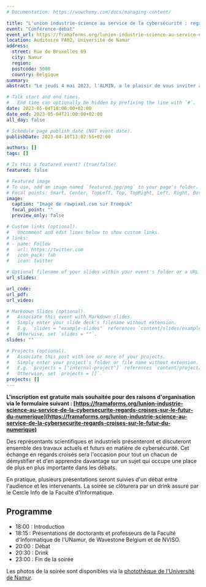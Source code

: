 ```yaml
---
# Documentation: https://wowchemy.com/docs/managing-content/

title: "L'union industrie-science au service de la cybersécurité : regards croisés sur le futur du numérique"
event: "Conférence-débat"
event_url: https://framaforms.org/lunion-industrie-science-au-service-de-la-cybersecurite-regards-croises-sur-le-futur-du-numerique
location: Auditoire PA02, Université de Namur
address: 
  street: Rue de Bruxelles 69
  city: Namur
  region:
  postcode: 5000
  country: Belgique
summary:
abstract: "Le jeudi 4 mai 2023, l'ALMIN, a le plaisir de vous inviter à une conférence-débat sur le thème de la cybersécurité. Des représentants scientifiques et industriels présenteront et discuteront ensemble des travaux actuels et futurs en matière de cybersécurité. Cet échange en regards croisés sera l'occasion pour tout un chacun de démystifier et d'en apprendre davantage sur un sujet qui occupe une place de plus en plus importante dans les débats."

# Talk start and end times.
#   End time can optionally be hidden by prefixing the line with `#`.
date: 2023-05-04T18:00:00+02:00
date_end: 2023-05-04T21:00:00+02:00
all_day: false

# Schedule page publish date (NOT event date).
publishDate: 2023-04-10T13:02:55+02:00

authors: []
tags: []

# Is this a featured event? (true/false)
featured: false

# Featured image
# To use, add an image named `featured.jpg/png` to your page's folder. 
# Focal points: Smart, Center, TopLeft, Top, TopRight, Left, Right, BottomLeft, Bottom, BottomRight.
image:
  caption: "Image de rawpixel.com sur Freepik"
  focal_point: ""
  preview_only: false

# Custom links (optional).
#   Uncomment and edit lines below to show custom links.
# links:
# - name: Follow
#   url: https://twitter.com
#   icon_pack: fab
#   icon: twitter

# Optional filename of your slides within your event's folder or a URL.
url_slides:

url_code:
url_pdf:
url_video:

# Markdown Slides (optional).
#   Associate this event with Markdown slides.
#   Simply enter your slide deck's filename without extension.
#   E.g. `slides = "example-slides"` references `content/slides/example-slides.md`.
#   Otherwise, set `slides = ""`.
slides: ""

# Projects (optional).
#   Associate this post with one or more of your projects.
#   Simply enter your project's folder or file name without extension.
#   E.g. `projects = ["internal-project"]` references `content/project/deep-learning/index.md`.
#   Otherwise, set `projects = []`.
projects: []
---
```


**L'inscription est gratuite mais souhaitée pour des raisons d'organisation via le formulaire suivant : [https://framaforms.org/lunion-industrie-science-au-service-de-la-cybersecurite-regards-croises-sur-le-futur-du-numerique](https://framaforms.org/lunion-industrie-science-au-service-de-la-cybersecurite-regards-croises-sur-le-futur-du-numerique)**

Des représentants scientifiques et industriels présenteront et discuteront ensemble des travaux actuels et futurs en matière de cybersécurité. Cet échange en regards croisés sera l'occasion pour tout un chacun de démystifier et d'en apprendre davantage sur un sujet qui occupe une place de plus en plus importante dans les débats.

En pratique, plusieurs présentations seront suivies d'un débat entre l'audience et les intervenants. La soirée se clôturera par un drink assuré par le Cercle Info de la Faculté d'Informatique.

## Programme

- 18:00 : Introduction
- 18:15 : Présentations de doctorants et professeurs de la Faculté d'Informatique de l'UNamur, de Wavestone Belgium et de NVISO.
- 20:00 : Débat
- 20:30 : Drink
- 23:00 : Fin de la soirée

Les photos de la soirée sont disponibles via la [photothèque de l'Université de Namur](https://phototheque.unamur.be/evenements/soiree-almin-mai-2023).
